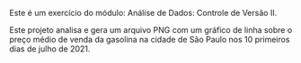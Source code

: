 Este é um exercício do módulo: Análise de Dados: Controle de Versão II.

Este projeto analisa e gera um arquivo PNG com um gráfico de linha sobre o preço médio de venda da gasolina na cidade de São Paulo nos 10 primeiros dias de julho de 2021.